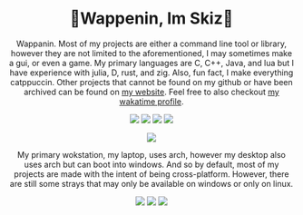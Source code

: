<!--
<div align=center>
  <h3>
    👾Wappenin, Im Skiz👾
    <br>
    <br>
    <img width=500 src="https://64.media.tumblr.com/eb22fd21f1fc245b67883f49d75e7287/tumblr_inline_p7l7j7jgX31rz60rk_500.gifv"/>
    <br>
  </h3>
</div>
-->

<h1 align=center>
  👾Wappenin, Im Skiz👾
</h1>

<p align=center>
  Wappanin. Most of my projects are either a command line tool or library, however they are not limited to the aforementioned, I may sometimes make a gui, or even a game. My primary languages are C, C++,  Java, and lua but I have experience with julia, D, rust, and zig. Also, fun fact, I make everything catppuccin. Other projects that cannot be found on my github or have been archived can be found on <a href=https://sk1-z.github.io/>my website</a>. Feel free to also checkout <a href=https://wakatime.com/@Skiz>my wakatime profile</a>. 
</p>

<p align=center>
  <img src='https://img.shields.io/badge/C-00599C?style=for-the-badge&logo=c&logoColor=white' />
  <img src='https://img.shields.io/badge/C%2B%2B-00599C?style=for-the-badge&logo=c%2B%2B&logoColor=white' />
  <img src='https://img.shields.io/badge/OpenJDK-ED8B00?style=for-the-badge&logo=openjdk&logoColor=white' />
  <img src='https://img.shields.io/badge/Lua-2C2D72?style=for-the-badge&logo=lua&logoColor=white' />
</p>

<!--
  <img src='https://img.shields.io/badge/D-CC342D?style=for-the-badge&logo=d&logoColor=white' />
  <img src='https://img.shields.io/badge/Rust-black?style=for-the-badge&logo=rust&logoColor=#E57324' />
  <img src='https://img.shields.io/badge/zig-F7A41D?style=for-the-badge&logo=zig&logoColor=white' />
-->

<p align=center>
  <img src=https://github-readme-stats.vercel.app/api/top-langs/?username=Sk1-z&theme=catppuccin_mocha&layout=compact&langs_count=10>
</p>

<p align=center>
  My primary wokstation, my laptop, uses arch, however my desktop also uses arch but can boot into windows. And so by default, most of my projects are made with the intent of being cross-platform. However, there are still some strays that may only be available on windows or only on linux.
</p>

<p align=center>
  <img src='https://img.shields.io/badge/Arch_Linux-1793D1?style=for-the-badge&logo=arch-linux&logoColor=white' />
  <img src='https://img.shields.io/badge/Linux-FCC624?style=for-the-badge&logo=linux&logoColor=black' />
  <img src='https://img.shields.io/badge/Windows-0078D6?style=for-the-badge&logo=windows&logoColor=white' />
</p>

<!--
<p align=center>
  <img float=left src="https://img.shields.io/badge/c-%2300599C.svg?style=flat&logo=c&logoColor=white" alt="C">
  <img src="https://img.shields.io/badge/c++-%2300599C.svg?style=flat&logo=c%2B%2B&logoColor=white" alt="C++">
  <img src="https://img.shields.io/badge/Zig-%23F7A41D.svg?style=flat&logo=zig&logoColor=white" alt="Zig">
  <img src="https://img.shields.io/badge/rust-%23000000.svg?style=flat&logo=rust&logoColor=white" alt="Rust">
</p>
<p align=center>
  <img src="https://img.shields.io/badge/c%23-%23239120.svg?style=flat&logo=c-sharp&logoColor=white" alt="C#">
  <img src="https://img.shields.io/badge/.NET-5C2D91?style=flat&logo=.net&logoColor=white" alt=""dotnet>
  <img src="https://img.shields.io/badge/Unity-%2320232a.svg?style=flat&logo=unity&logoColor=white" alt="Unity">
</p>
<h1></h1>

<p align=center>
  <img src=https://github-readme-streak-stats.herokuapp.com/?user=Sk1-z&theme=transparent&hide_border=true>
  <img src=https://github-readme-stats.vercel.app/api/top-langs/?username=Sk1-z&theme=transparent&hide_border=true&layout=compact&langs_count=10>
</p>

> Games I've made and other projects that cannot be found on my github or have been archived can be found on my website [here](https://sk1-z.github.io/)

Pov retired
<p align=center>
  <img src="https://img.shields.io/badge/lua-%232C2D72.svg?style=flat&logo=lua&logoColor=white" alt="Lua">
  <img src="https://img.shields.io/badge/python-3670A0?style=flat&logo=python&logoColor=ffdd54" alt="Python">
  <img src="https://img.shields.io/badge/typescript-%23007ACC.svg?style=flat&logo=typescript&logoColor=white" alt="TypeScript">
  <img src="https://img.shields.io/badge/Electron-191970?style=flat&logo=Electron&logoColor=white" alt="Electron.js">
  <img src="https://img.shields.io/badge/node.js-6DA55F?style=flat&logo=node.js&logoColor=white" alt="Node.js">
</p>
-->
